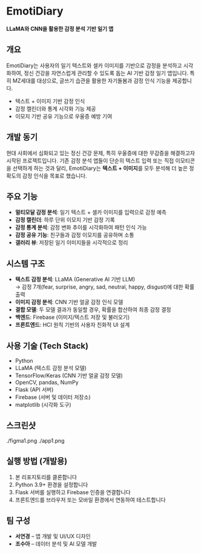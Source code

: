 # EmotiDiary
**LLaMA와 CNN을 활용한 감정 분석 기반 일기 앱**

## 개요  
EmotiDiary는 사용자의 일기 텍스트와 셀카 이미지를 기반으로 감정을 분석하고 시각화하여, 정신 건강을 자연스럽게 관리할 수 있도록 돕는 AI 기반 감정 일기 앱입니다. 특히 MZ세대를 대상으로, 글쓰기 습관을 활용한 자기돌봄과 감정 인식 기능을 제공합니다.

- 텍스트 + 이미지 기반 감정 인식
- 감정 캘린더와 통계 시각화 기능 제공
- 이모지 기반 공유 기능으로 우울증 예방 기여

## 개발 동기  
현대 사회에서 심화되고 있는 정신 건강 문제, 특히 우울증에 대한 무감증을 해결하고자 시작된 프로젝트입니다. 기존 감정 분석 앱들이 단순히 텍스트 입력 또는 직접 이모티콘을 선택하게 하는 것과 달리, EmotiDiary는 **텍스트 + 이미지**를 모두 분석해 더 높은 정확도의 감정 인식을 목표로 했습니다.

## 주요 기능  
- **멀티모달 감정 분석**: 일기 텍스트 + 셀카 이미지를 입력으로 감정 예측  
- **감정 캘린더**: 하루 단위 이모지 기반 감정 기록  
- **감정 통계 분석**: 감정 변화 추이를 시각화하여 패턴 인식 가능  
- **감정 공유 기능**: 친구들과 감정 이모지를 공유하며 소통  
- **갤러리 뷰**: 저장된 일기 이미지들을 시각적으로 정리

## 시스템 구조  
- **텍스트 감정 분석**: LLaMA (Generative AI 기반 LLM)  
  → 감정 7개(fear, surprise, angry, sad, neutral, happy, disgust)에 대한 확률 출력  
- **이미지 감정 분석**: CNN 기반 얼굴 감정 인식 모델  
- **결합 모델**: 두 모델 결과가 동일할 경우, 확률을 합산하여 최종 감정 결정  
- **백엔드**: Firebase (이미지/텍스트 저장 및 불러오기)  
- **프론트엔드**: HCI 원칙 기반의 사용자 친화적 UI 설계

## 사용 기술 (Tech Stack)  
- Python  
- LLaMA (텍스트 감정 분석 모델)  
- TensorFlow/Keras (CNN 기반 얼굴 감정 모델)  
- OpenCV, pandas, NumPy  
- Flask (API 서버)  
- Firebase (서버 및 데이터 저장소)  
- matplotlib (시각화 도구)

## 스크린샷  
./figma1.png
./app1.png

## 실행 방법 (개발용)
1. 본 리포지토리를 클론합니다  
2. Python 3.9+ 환경을 설정합니다  
3. Flask 서버를 실행하고 Firebase 인증을 연결합니다  
4. 프론트엔드를 브라우저 또는 모바일 환경에서 연동하여 테스트합니다

## 팀 구성  
- **서연경** – 앱 개발 및 UI/UX 디자인  
- **조수아** – 데이터 분석 및 AI 모델 개발

